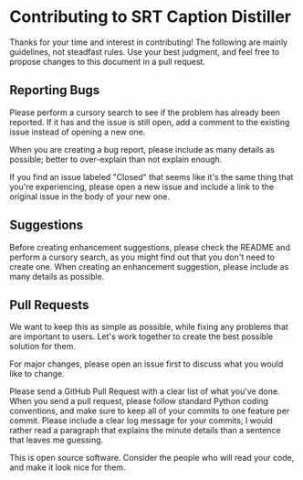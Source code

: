 # Contributing to SRT Caption Distiller
Thanks for your time and interest in contributing! The following are mainly guidelines, not steadfast rules. Use your best judgment, and feel free to propose changes to this document in a pull request.

## Reporting Bugs
Please perform a cursory search to see if the problem has already been reported. If it has and the issue is still open, add a comment to the existing issue instead of opening a new one.

When you are creating a bug report, please include as many details as possible; better to over-explain than not explain enough. 

If you find an issue labeled "Closed" that seems like it's the same thing that you're experiencing, please open a new issue and include a link to the original issue in the body of your new one.

## Suggestions
Before creating enhancement suggestions, please check the README and perform a cursory search, as you might find out that you don't need to create one. When creating an enhancement suggestion, please include as many details as possible.

## Pull Requests
We want to keep this as simple as possible, while fixing any problems that are important to users. Let's work together to create the best possible solution for them.

For major changes, please open an issue first to discuss what you would like to change.

Please send a GitHub Pull Request with a clear list of what you've done. When you send a pull request, please follow standard Python coding conventions, and make sure to keep all of your commits to one feature per commit. Please include a clear log message for your commits; I would rather read a paragraph that explains the minute details than a sentence that leaves me guessing.

This is open source software. Consider the people who will read your code, and make it look nice for them.
